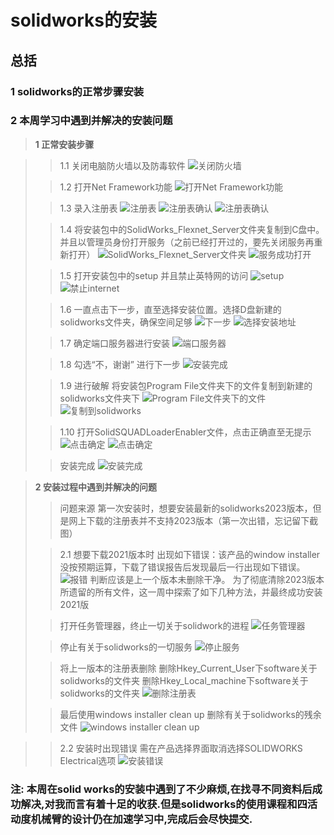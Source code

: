 ﻿# solidworks的安装

## 总括
### 1 solidworks的正常步骤安装
### 2 本周学习中遇到并解决的安装问题
> **1 正常安装步骤**

>> 1.1 关闭电脑防火墙以及防毒软件
>![关闭防火墙]("C:\Users\Young\Pictures\Screenshots\2.1.png")
>
>> 1.2 打开Net Framework功能
>![打开Net Framework功能]("C:\Users\Young\Pictures\Screenshots\2.2.png")
>
>> 1.3 录入注册表
>![注册表]("C:\Users\Young\Pictures\Screenshots\2.3.png")
>![注册表确认]("C:\Users\Young\Pictures\Screenshots\2.4.png")
>![注册表确认]("C:\Users\Young\Pictures\Screenshots\2.5.png") 
>
>> 1.4 将安装包中的SolidWorks_Flexnet_Server文件夹复制到C盘中。并且以管理员身份打开服务（之前已经打开过的，要先关闭服务再重新打开）
>>![SolidWorks_Flexnet_Server文件夹]("C:\Users\Young\Pictures\Screenshots\2.6.png")
>>![服务成功打开]("C:\Users\Young\Pictures\Screenshots\2.7.png")
>
>> 1.5 打开安装包中的setup 并且禁止英特网的访问
>![setup]("C:\Users\Young\Pictures\Screenshots\2.8.png")
>![禁止internet]("C:\Users\Young\Pictures\Screenshots\2.9.png")
>
>> 1.6 一直点击下一步，直至选择安装位置。选择D盘新建的solidworks文件夹，确保空间足够
>![下一步]("C:\Users\Young\Pictures\Screenshots\2.10.png")
>![选择安装地址]("C:\Users\Young\Pictures\Screenshots\2.12.png")
>
>> 1.7 确定端口服务器进行安装
>![端口服务器]("C:\Users\Young\Pictures\Screenshots\2.13.png")
>
>> 1.8 勾选“不，谢谢” 进行下一步
>![安装完成]("C:\Users\Young\Pictures\Screenshots\2.14.png")
>
>>1.9 进行破解 将安装包Program File文件夹下的文件复制到新建的solidworks文件夹下
>![Program File文件夹下的文件]("C:\Users\Young\Pictures\Screenshots\2.15.png")
>![复制到solidworks]("C:\Users\Young\Pictures\Screenshots\2.16.png")
>
>> 1.10 打开SolidSQUADLoaderEnabler文件，点击正确直至无提示
>![点击确定]("C:\Users\Young\Pictures\Screenshots\2.17.png")
>![点击确定]("C:\Users\Young\Pictures\Screenshots\2.18.png")
>
>> 安装完成
>![安装完成]("C:\Users\Young\Pictures\Screenshots\2.19.png")



> **2 安装过程中遇到并解决的问题**
> > 问题来源
> >第一次安装时，想要安装最新的solidworks2023版本，但是网上下载的注册表并不支持2023版本（第一次出错，忘记留下截图）
> 
> >2.1 想要下载2021版本时 出现如下错误：该产品的window installer没按预期运算，下载了错误报告后发现最后一行出现如下错误。
> ![报错]("C:\Users\Young\Pictures\Screenshots\2.21.png")
> > 判断应该是上一个版本未删除干净。
> 为了彻底清除2023版本所遗留的所有文件，这一周中探索了如下几种方法，并最终成功安装2021版
> 
>> 打开任务管理器，终止一切关于solidwork的进程
>![任务管理器]("C:\Users\Young\Pictures\Screenshots\2.22.png")
>
>>停止有关于solidworks的一切服务
>![停止服务]("C:\Users\Young\Pictures\Screenshots\2.23.png")
>
>>将上一版本的注册表删除
>> 删除Hkey_Current_User下software关于solidworks的文件夹
>> 删除Hkey_Local_machine下software关于solidworks的文件夹
>![删除注册表]("C:\Users\Young\Pictures\Screenshots\2.24.png")
>
>>最后使用windows installer clean up 删除有关于solidworks的残余文件
>![windows installer clean up]("C:\Users\Young\Pictures\Screenshots\2.20.png")


>>2.2 安装时出现错误
>>需在产品选择界面取消选择SOLIDWORKS Electrical选项
>![安装错误]("C:\Users\Young\Pictures\Screenshots\2.11.png")


### 注: 本周在solid works的安装中遇到了不少麻烦,在找寻不同资料后成功解决,对我而言有着十足的收获.但是solidworks的使用课程和四活动度机械臂的设计仍在加速学习中,完成后会尽快提交.




